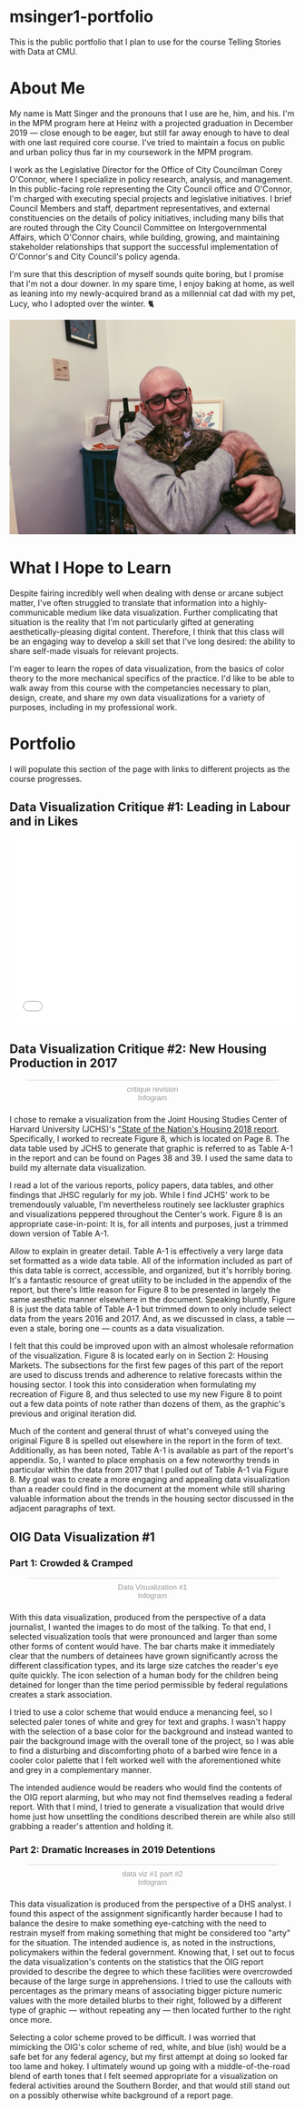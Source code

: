 # msinger1-portfolio
This is the public portfolio that I plan to use for the course Telling Stories with Data at CMU.

# About Me
My name is Matt Singer and the pronouns that I use are he, him, and his. I'm in the MPM program here at Heinz with a projected graduation in December 2019 — close enough to be eager, but still far away enough to have to deal with one last required core course. I've tried to maintain a focus on public and urban policy thus far in my coursework in the MPM program.

I work as the Legislative Director for the Office of City Councilman Corey O'Connor, where I specialize in policy research, analysis, and management. In this public-facing role representing the City Council office and O'Connor, I'm charged with executing special projects and legislative initiatives. I brief Council Members and staff, department representatives, and external constituencies on the details of policy initiatives, including many bills that are routed through the City Council Committee on Intergovernmental Affairs, which O'Connor chairs, while building, growing, and maintaining stakeholder relationships that support the successful implementation of O'Connor's and City Council's policy agenda.

I'm sure that this description of myself sounds quite boring, but I promise that I'm not a dour downer. In my spare time, I enjoy baking at home, as well as leaning into my newly-acquired brand as a millennial cat dad with my pet, Lucy, who I adopted over the winter. :cat2: 

![This is my cat](Picture%20with%20Lucy.JPG)

# What I Hope to Learn
Despite fairing incredibly well when dealing with dense or arcane subject matter, I've often struggled to translate that information into a highly-communicable medium like data visualization. Further complicating that situation is the reality that I'm not particularly gifted at generating aesthetically-pleasing digital content. Therefore, I think that this class will be an engaging way to develop a skill set that I've long desired: the ability to share self-made visuals for relevant projects.

I'm eager to learn the ropes of data visualization, from the basics of color theory to the more mechanical specifics of the practice. I'd like to be able to walk away from this course with the competancies necessary to plan, design, create, and share my own data visualizations for a variety of purposes, including in my professional work.

# Portfolio
I will populate this section of the page with links to different projects as the course progresses.

## Data Visualization Critique #1: Leading in Labour and in Likes 
<iframe title="Leading in Labour and in Likes" aria-label="Bar Chart" id="datawrapper-chart-cbkTX" src="//datawrapper.dwcdn.net/cbkTX/2/" scrolling="no" frameborder="0" style="width: 0; min-width: 100% !important; border: none;" height="326"></iframe><script type="text/javascript">!function(){"use strict";window.addEventListener("message",function(a){if(void 0!==a.data["datawrapper-height"])for(var e in a.data["datawrapper-height"]){var t=document.getElementById("datawrapper-chart-"+e)||document.querySelector("iframe[src*='"+e+"']");t&&(t.style.height=a.data["datawrapper-height"][e]+"px")}})}();</script>

## Data Visualization Critique #2: New Housing Production in 2017
<script id="infogram_0_4fc6ac39-3df9-4602-ad0b-9d050107dc79" title="critique revision" src="https://e.infogram.com/js/dist/embed.js?4Vm" type="text/javascript"></script><div style="padding:8px 0;font-family:Arial!important;font-size:13px!important;line-height:15px!important;text-align:center;border-top:1px solid #dadada;margin:0 30px"><a href="https://infogram.com/4fc6ac39-3df9-4602-ad0b-9d050107dc79" style="color:#989898!important;text-decoration:none!important;" target="_blank">critique revision</a><br><a href="https://infogram.com" style="color:#989898!important;text-decoration:none!important;" target="_blank" rel="nofollow">Infogram</a></div>

I chose to remake a visualization from the Joint Housing Studies Center of Harvard University (JCHS)'s ["State of the Nation's Housing 2018 report](https://www.jchs.harvard.edu/sites/default/files/Harvard_JCHS_State_of_the_Nations_Housing_2018.pdf). Specifically, I worked to recreate Figure 8, which is located on Page 8. The data table used by JCHS to generate that graphic is referred to as Table A-1 in the report and can be found on Pages 38 and 39. I used the same data to build my alternate data visualization.

I read a lot of the various reports, policy papers, data tables, and other findings that JHSC regularly for my job. While I find JCHS' work to be tremendously valuable, I'm nevertheless routinely see lackluster graphics and visualizations peppered throughout the Center's work. Figure 8 is an appropriate case-in-point: It is, for all intents and purposes, just a trimmed down version of Table A-1.

Allow to explain in greater detail. Table A-1 is effectively a very large data set formatted as a wide data table. All of the information included as part of this data table is correct, accessible, and organized, but it's horribly boring. It's a fantastic resource of great utility to be included in the appendix of the report, but there's little reason for Figure 8 to be presented in largely the same aesthetic manner elsewhere in the document. Speaking bluntly, Figure 8 is just the data table of Table A-1 but trimmed down to only include select data from the years 2016 and 2017. And, as we discussed in class, a table — even a stale, boring one — counts as a data visualization.

I felt that this could be improved upon with an almost wholesale reformation of the visualization. Figure 8 is located early on in Section 2: Housing Markets. The subsections for the first few pages of this part of the report are used to discuss trends and adherence to relative forecasts within the housing sector. I took this into consideration when formulating my recreation of Figure 8, and thus selected to use my new Figure 8 to point out a few data points of note rather than dozens of them, as the graphic's previous and original iteration did.

Much of the content and general thrust of what's conveyed using the original Figure 8 is spelled out elsewhere in the report in the form of text. Additionally, as has been noted, Table A-1 is available as part of the report's appendix. So, I wanted to place emphasis on a few noteworthy trends in particular within the data from 2017 that I pulled out of Table A-1 via Figure 8. My goal was to create a more engaging and appealing data visualization than a reader could find in the document at the moment while still sharing valuable information about the trends in the housing sector discussed in the adjacent paragraphs of text.

## OIG Data Visualization #1
### Part 1: Crowded & Cramped
<script id="infogram_0_4b74d6a1-b1fd-4dcd-93ca-d33f98a84d57" title="Data Visualization #1" src="https://e.infogram.com/js/dist/embed.js?FbM" type="text/javascript"></script><div style="padding:8px 0;font-family:Arial!important;font-size:13px!important;line-height:15px!important;text-align:center;border-top:1px solid #dadada;margin:0 30px"><a href="https://infogram.com/4b74d6a1-b1fd-4dcd-93ca-d33f98a84d57" style="color:#989898!important;text-decoration:none!important;" target="_blank">Data Visualization #1</a><br><a href="https://infogram.com" style="color:#989898!important;text-decoration:none!important;" target="_blank" rel="nofollow">Infogram</a></div>

With this data visualization, produced from the perspective of a data journalist, I wanted the images to do most of the talking. To that end, I selected visualization tools that were pronounced and larger than some other forms of content would have. The bar charts make it immediately clear that the numbers of detainees have grown significantly across the different classification types, and its large size catches the reader's eye quite quickly. The icon selection of a human body for the children being detained for longer than the time period permissible by federal regulations creates a stark association. 

I tried to use a color scheme that would enduce a menancing feel, so I selected paler tones of white and grey for text and graphs. I wasn't happy with the selection of a base color for the background and instead wanted to pair the background image with the overall tone of the project, so I was able to find a disturbing and discomforting photo of a barbed wire fence in a cooler color palette that I felt worked well with the aforementioned white and grey in a complementary manner.

The intended audience would be readers who would find the contents of the OIG report alarming, but who may not find themselves reading a federal report. With that I mind, I tried to generate a visualization that would drive home just how unsettling the conditions described therein are while also still grabbing a reader's attention and holding it.



### Part 2: Dramatic Increases in 2019 Detentions
<script id="infogram_0_e6edbbff-acdc-4d40-a016-b81c76fb3f9a" title="data viz #1 part #2" src="https://e.infogram.com/js/dist/embed.js?NDa" type="text/javascript"></script><div style="padding:8px 0;font-family:Arial!important;font-size:13px!important;line-height:15px!important;text-align:center;border-top:1px solid #dadada;margin:0 30px"><a href="https://infogram.com/e6edbbff-acdc-4d40-a016-b81c76fb3f9a" style="color:#989898!important;text-decoration:none!important;" target="_blank">data viz #1 part #2</a><br><a href="https://infogram.com" style="color:#989898!important;text-decoration:none!important;" target="_blank" rel="nofollow">Infogram</a></div>

This data visualization is produced from the perspective of a DHS analyst. I found this aspect of the assignment significantly harder because I had to balance the desire to make something eye-catching with the need to restrain myself from making something that might be considered too "arty" for the situation. The intended audience is, as noted in the instructions, policymakers within the federal government. Knowing that, I set out to focus the data visualization's contents on the statistics that the OIG report provided to describe the degree to which these facilities were overcrowded because of the large surge in apprehensions. I tried to use the callouts with percentages as the primary means of associating bigger picture numeric values with the more detailed blurbs to their right, followed by a different type of graphic — without repeating any — then located further to the right once more.

Selecting a color scheme proved to be difficult. I was worried that mimicking the OIG's color scheme of red, white, and blue (ish) would be a safe bet for any federal agency, but my first attempt at doing so looked far too lame and hokey. I ultimately wound up going with a middle-of-the-road blend of earth tones that I felt seemed appropriate for a visualization on federal activities around the Southern Border, and that would still stand out on a possibly otherwise white background of a report page.
